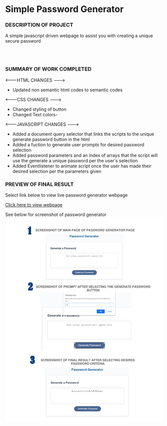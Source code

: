 <h1>Simple Password Generator</h1>
<p></p>
<h3>DESCRIPTION OF PROJECT</h3>
A simple javascript driven webpage to assist you with creating a unique secure password

<br><br>
<h3>SUMMARY OF WORK COMPLETED</h3>

<---HTML CHANGES --->
- Updated non semantic html codes to semantic codes 

<---CSS CHANGES --->
- Changed styling of button
- Changed Text colors-

<---JAVASCRIPT CHANGES --->
- Added a document query selector that links the scripts to the unique generate password button in the html
- Added a fuction to generate user prompts for desired password selection 
- Added password parameters and an index of arrays that the script will use the generate a unique password per the user's selection
- Added Eventlistener to animate script once the user has made their desired selection per the parameters given

</p><p></p>

<h3>PREVIEW OF FINAL RESULT</h3>
<p>

Select link below to view live password generator webpage

<a href="https://lex4736.github.io/Simple-Password-Generator/"> Click here to view webpage </a>
<p>
See below for screenshot of password generator
<br>
<img src="Assets\passwordgenscreenshot.png" alt="Screenshot of Password Generator webpage">